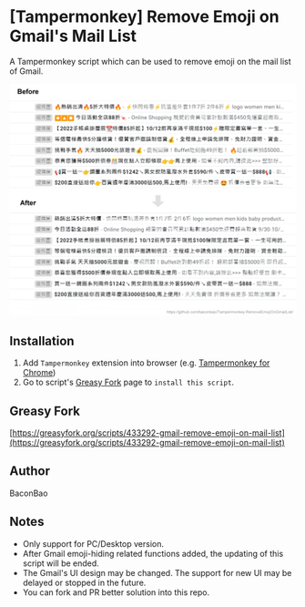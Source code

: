 # [Tampermonkey] Remove Emoji on Gmail's Mail List

A Tampermonkey script which can be used to remove emoji on the mail list of Gmail.

![sample](doc-assets/sample.jpg)

## Installation

1. Add `Tampermonkey` extension into browser (e.g. [Tampermonkey for Chrome](https://chrome.google.com/webstore/detail/tampermonkey/dhdgffkkebhmkfjojejmpbldmpobfkfo))
2. Go to script's [Greasy Fork](https://greasyfork.org/scripts/433292-gmail-remove-emoji-on-mail-list) page to `install this script`.

## Greasy Fork

[https://greasyfork.org/scripts/433292-gmail-remove-emoji-on-mail-list](https://greasyfork.org/scripts/433292-gmail-remove-emoji-on-mail-list)

## Author

BaconBao

## Notes

- Only support for PC/Desktop version.
- After Gmail emoji-hiding related functions added, the updating of this script will be ended.
- The Gmail's UI design may be changed. The support for new UI may be delayed or stopped in the future.
- You can fork and PR better solution into this repo.
